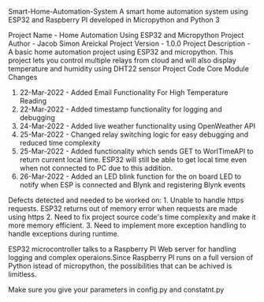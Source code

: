 Smart-Home-Automation-System
A smart home automation system using ESP32 and Raspberry PI developed in Micropython and Python 3

Project Name        - Home Automation Using ESP32 and Micropython
Project Author      - Jacob Simon Areickal
Project Version     - 1.0.0
Project Description - A basic home automation project using ESP32 and micropython. This project lets you control multiple relays from cloud and will also display temperature and humidity using DHT22 sensor
Project Code Core Module Changes
   1. 22-Mar-2022 - Added Email Functionality For High Temperature Reading
   2. 22-Mar-2022 - Added timestamp functionality for logging and debugging
   3. 24-Mar-2022 - Added live weather functionality using OpenWeather API
   4. 25-Mar-2022 - Changed relay switching logic for easy debugging and reduced time complexity
   5. 25-Mar-2022 - Added functionality which sends GET to WorlTimeAPI to return current local time. ESP32 will still be able to get local time even when not connected to PC due to this addition.
   6. 26-Mar-2022 - Added an LED blink function for the on board LED to notify when ESP is connected and Blynk and registering Blynk events

Defects detected and needed to be worked on:
     1. Unable to handle https requests. ESP32 returns out of memory error when requests are made using https
     2. Need to fix project source code's time complexity and make it more memory efficient.
     3. Need to implement more exception handling to handle exceptions during runtime.

ESP32 microcontroller talks to a Raspberry PI Web server for handling logging and complex operaions.Since Raspberry PI runs on a full version of Python istead of micropython, the possibilities that can be achived is limitless.

 Make sure you give your parameters in config.py and constatnt.py

